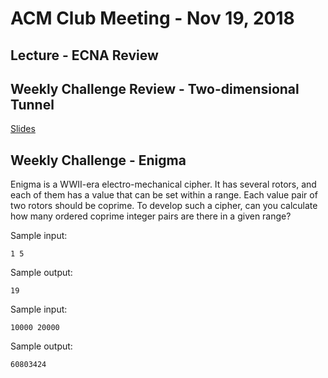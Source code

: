 ACM Club Meeting - Nov 19, 2018
===

Lecture - ECNA Review
---

Weekly Challenge Review - Two-dimensional Tunnel
---

[Slides](Two-Dimensional-Tunnel.pdf)

Weekly Challenge - Enigma
---

Enigma is a WWII-era electro-mechanical cipher. It has several rotors, and each of them has a value that can be set within a range. Each value pair of two rotors should be coprime. To develop such a cipher, can you calculate how many ordered coprime integer pairs are there in a given range?

Sample input:

```
1 5
```

Sample output:

```
19
```

Sample input:

```
10000 20000
```

Sample output:

```
60803424
```
